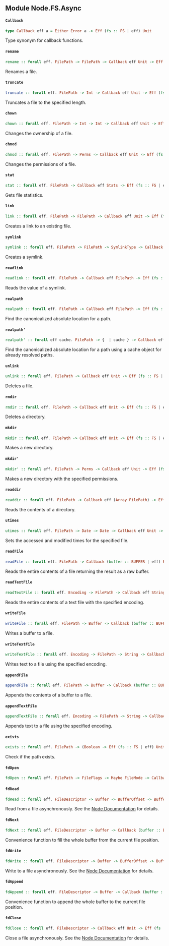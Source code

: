 ## Module Node.FS.Async

#### `Callback`

``` purescript
type Callback eff a = Either Error a -> Eff (fs :: FS | eff) Unit
```

Type synonym for callback functions.

#### `rename`

``` purescript
rename :: forall eff. FilePath -> FilePath -> Callback eff Unit -> Eff (fs :: FS | eff) Unit
```

Renames a file.

#### `truncate`

``` purescript
truncate :: forall eff. FilePath -> Int -> Callback eff Unit -> Eff (fs :: FS | eff) Unit
```

Truncates a file to the specified length.

#### `chown`

``` purescript
chown :: forall eff. FilePath -> Int -> Int -> Callback eff Unit -> Eff (fs :: FS | eff) Unit
```

Changes the ownership of a file.

#### `chmod`

``` purescript
chmod :: forall eff. FilePath -> Perms -> Callback eff Unit -> Eff (fs :: FS | eff) Unit
```

Changes the permissions of a file.

#### `stat`

``` purescript
stat :: forall eff. FilePath -> Callback eff Stats -> Eff (fs :: FS | eff) Unit
```

Gets file statistics.

#### `link`

``` purescript
link :: forall eff. FilePath -> FilePath -> Callback eff Unit -> Eff (fs :: FS | eff) Unit
```

Creates a link to an existing file.

#### `symlink`

``` purescript
symlink :: forall eff. FilePath -> FilePath -> SymlinkType -> Callback eff Unit -> Eff (fs :: FS | eff) Unit
```

Creates a symlink.

#### `readlink`

``` purescript
readlink :: forall eff. FilePath -> Callback eff FilePath -> Eff (fs :: FS | eff) Unit
```

Reads the value of a symlink.

#### `realpath`

``` purescript
realpath :: forall eff. FilePath -> Callback eff FilePath -> Eff (fs :: FS | eff) Unit
```

Find the canonicalized absolute location for a path.

#### `realpath'`

``` purescript
realpath' :: forall eff cache. FilePath -> {  | cache } -> Callback eff FilePath -> Eff (fs :: FS | eff) Unit
```

Find the canonicalized absolute location for a path using a cache object
for already resolved paths.

#### `unlink`

``` purescript
unlink :: forall eff. FilePath -> Callback eff Unit -> Eff (fs :: FS | eff) Unit
```

Deletes a file.

#### `rmdir`

``` purescript
rmdir :: forall eff. FilePath -> Callback eff Unit -> Eff (fs :: FS | eff) Unit
```

Deletes a directory.

#### `mkdir`

``` purescript
mkdir :: forall eff. FilePath -> Callback eff Unit -> Eff (fs :: FS | eff) Unit
```

Makes a new directory.

#### `mkdir'`

``` purescript
mkdir' :: forall eff. FilePath -> Perms -> Callback eff Unit -> Eff (fs :: FS | eff) Unit
```

Makes a new directory with the specified permissions.

#### `readdir`

``` purescript
readdir :: forall eff. FilePath -> Callback eff (Array FilePath) -> Eff (fs :: FS | eff) Unit
```

Reads the contents of a directory.

#### `utimes`

``` purescript
utimes :: forall eff. FilePath -> Date -> Date -> Callback eff Unit -> Eff (fs :: FS | eff) Unit
```

Sets the accessed and modified times for the specified file.

#### `readFile`

``` purescript
readFile :: forall eff. FilePath -> Callback (buffer :: BUFFER | eff) Buffer -> Eff (buffer :: BUFFER, fs :: FS | eff) Unit
```

Reads the entire contents of a file returning the result as a raw buffer.

#### `readTextFile`

``` purescript
readTextFile :: forall eff. Encoding -> FilePath -> Callback eff String -> Eff (fs :: FS | eff) Unit
```

Reads the entire contents of a text file with the specified encoding.

#### `writeFile`

``` purescript
writeFile :: forall eff. FilePath -> Buffer -> Callback (buffer :: BUFFER | eff) Unit -> Eff (buffer :: BUFFER, fs :: FS | eff) Unit
```

Writes a buffer to a file.

#### `writeTextFile`

``` purescript
writeTextFile :: forall eff. Encoding -> FilePath -> String -> Callback eff Unit -> Eff (fs :: FS | eff) Unit
```

Writes text to a file using the specified encoding.

#### `appendFile`

``` purescript
appendFile :: forall eff. FilePath -> Buffer -> Callback (buffer :: BUFFER | eff) Unit -> Eff (buffer :: BUFFER, fs :: FS | eff) Unit
```

Appends the contents of a buffer to a file.

#### `appendTextFile`

``` purescript
appendTextFile :: forall eff. Encoding -> FilePath -> String -> Callback eff Unit -> Eff (fs :: FS | eff) Unit
```

Appends text to a file using the specified encoding.

#### `exists`

``` purescript
exists :: forall eff. FilePath -> (Boolean -> Eff (fs :: FS | eff) Unit) -> Eff (fs :: FS | eff) Unit
```

Check if the path exists.

#### `fdOpen`

``` purescript
fdOpen :: forall eff. FilePath -> FileFlags -> Maybe FileMode -> Callback eff FileDescriptor -> Eff (fs :: FS | eff) Unit
```

#### `fdRead`

``` purescript
fdRead :: forall eff. FileDescriptor -> Buffer -> BufferOffset -> BufferLength -> Maybe FilePosition -> Callback (buffer :: BUFFER | eff) ByteCount -> Eff (buffer :: BUFFER, fs :: FS | eff) Unit
```

Read from a file asynchronously. See the [Node Documentation](https://nodejs.org/api/fs.html#fs_fs_read_fd_buffer_offset_length_position_callback)
for details.

#### `fdNext`

``` purescript
fdNext :: forall eff. FileDescriptor -> Buffer -> Callback (buffer :: BUFFER | eff) ByteCount -> Eff (buffer :: BUFFER, fs :: FS | eff) Unit
```

Convenience function to fill the whole buffer from the current
file position.

#### `fdWrite`

``` purescript
fdWrite :: forall eff. FileDescriptor -> Buffer -> BufferOffset -> BufferLength -> Maybe FilePosition -> Callback (buffer :: BUFFER | eff) ByteCount -> Eff (buffer :: BUFFER, fs :: FS | eff) Unit
```

Write to a file asynchronously. See the [Node Documentation](https://nodejs.org/api/fs.html#fs_fs_write_fd_buffer_offset_length_position_callback)
for details.

#### `fdAppend`

``` purescript
fdAppend :: forall eff. FileDescriptor -> Buffer -> Callback (buffer :: BUFFER | eff) ByteCount -> Eff (buffer :: BUFFER, fs :: FS | eff) Unit
```

Convenience function to append the whole buffer to the current
file position.

#### `fdClose`

``` purescript
fdClose :: forall eff. FileDescriptor -> Callback eff Unit -> Eff (fs :: FS | eff) Unit
```

Close a file asynchronously. See the [Node Documentation](https://nodejs.org/api/fs.html#fs_fs_close_fd_callback)
for details.


